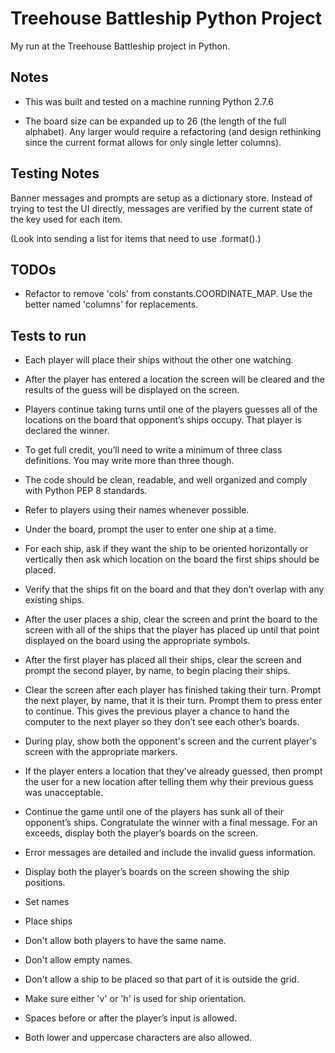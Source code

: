 Treehouse Battleship Python Project
===================================

My run at the Treehouse Battleship project in Python.

Notes
-----

- This was built and tested on a machine running Python 2.7.6

- The board size can be expanded up to 26 (the length of the full alphabet). Any larger would require a refactoring (and design rethinking since the current format allows for only single letter columns).




Testing Notes
-------------

Banner messages and prompts are setup as a dictionary store. Instead of trying to test the UI directly, messages are verified by the current state of the key used for each item. 


(Look into sending a list for items that need to use .format().)



TODOs
-----

- Refactor to remove 'cols' from constants.COORDINATE_MAP. Use the better named 'columns' for replacements. 




Tests to run
------------

- Each player will place their ships without the other one watching.
- After the player has entered a location the screen will be cleared and the results of the guess will be displayed on the screen.
- Players continue taking turns until one of the players guesses all of the locations on the board that opponent’s ships occupy. That player is declared the winner.
- To get full credit, you’ll need to write a minimum of three class definitions. You may write more than three though.
- The code should be clean, readable, and well organized and comply with Python PEP 8 standards.
- Refer to players using their names whenever possible.
- Under the board, prompt the user to enter one ship at a time.
- For each ship, ask if they want the ship to be oriented horizontally or vertically then ask which location on the board the first ships should be placed.
- Verify that the ships fit on the board and that they don’t overlap with any existing ships. 
- After the user places a ship, clear the screen and print the board to the screen with all of the ships that the player has placed up until that point displayed on the board using the appropriate symbols.
- After the first player has placed all their ships, clear the screen and prompt the second player, by name, to begin placing their ships.
- Clear the screen after each player has finished taking their turn. Prompt the next player, by name, that it is their turn. Prompt them to press enter to continue. This gives the previous player a chance to hand the computer to the next player so they don’t see each other’s boards.
- During play, show both the opponent's screen and the current player's screen with the appropriate markers.
- If the player enters a location that they’ve already guessed, then prompt the user for a new location after telling them why their previous guess was unacceptable.
- Continue the game until one of the players has sunk all of their opponent’s ships. Congratulate the winner with a final message. For an exceeds, display both the player’s boards on the screen.
- Error messages are detailed and include the invalid guess information.
- Display both the player’s boards on the screen showing the ship positions.
- Set names
- Place ships

- Don't allow both players to have the same name. 
- Don't allow empty names.
- Don't allow a ship to be placed so that part of it is outside the grid. 
- Make sure either 'v' or 'h' is used for ship orientation. 
- Spaces before or after the player’s input is allowed. 
- Both lower and uppercase characters are also allowed. 


